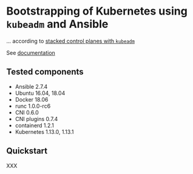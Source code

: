 # Bootstrapping of Kubernetes using `kubeadm` and Ansible

... according to [stacked control planes with `kubeadm`](https://kubernetes.io/docs/setup/independent/high-availability/#stacked-control-plane-and-etcd-nodes)

See [documentation](docs)

## Tested components

- Ansible 2.7.4
- Ubuntu 16.04, 18.04
- Docker 18.06
- runc 1.0.0-rc6
- CNI 0.6.0
- CNI plugins 0.7.4
- containerd 1.2.1
- Kubernetes 1.13.0, 1.13.1

## Quickstart

XXX
